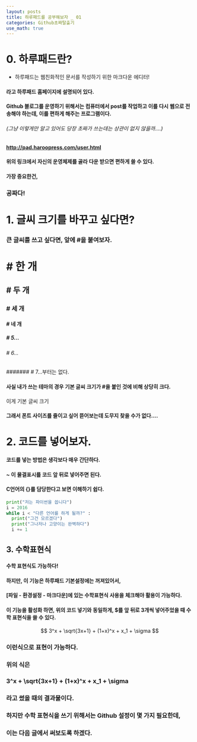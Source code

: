 ```yaml
---
layout: posts
title: 하루패드를 공부해보자 _ 01
categories: Github초짜탈출기
use_math: true
---
```

# 0. 하루패드란? 
* 하루패드는 웹친화적인 문서를 작성하기 위한 마크다운 에디터! 

#### 라고 하루패드 홈페이지에 설명되어 있다. 
#### Github 블로그를 운영하기 위해서는 컴퓨터에서 post를 작업하고 이를 다시 웹으로 전송해야 하는데, 이를 편하게 해주는 프로그램이다. 
###### (그냥 이렇게만 알고 있어도 당장 초짜가 쓰는데는 상관이 없지 않을까....)
#### http://pad.haroopress.com/user.html 
#### 위의 링크에서 자신의 운영체제를 골라 다운 받으면 편하게 쓸 수 있다. 
#### 가장 중요한건,
### 공짜다!


# 1. 글씨 크기를 바꾸고 싶다면?  
### 큰 글씨를 쓰고 싶다면, 앞에 #을 붙여보자. 
# # 한 개
## # 두 개
### # 세 개
#### # 네 개
##### # 5...
###### # 6... 
####### # 7...부터는 없다. 

#### 사실 내가 쓰는 테마의 경우 기본 글씨 크기가 #을 붙인 것에 비해 상당히 크다. 

이게 기본 글씨 크기 

#### 그래서 폰트 사이즈를 줄이고 싶어 뜯어보는데 도무지 찾을 수가 없다.... 


# 2. 코드를 넣어보자.
#### 코드를 넣는 방법은 생각보다 매우 간단하다. 
#### ~ 이 물결표시를 코드 앞 뒤로 넣어주면 된다. 
#### C언어의 {}를 담당한다고 보면 이해하기 쉽다. 


~~~python
print("저는 파이썬을 씁니다")
i = 2016
while i < "다른 언어를 하게 될까?" : 
  print("그건 모르겠다")
  print("그나저나 고양이는 완벽하다")
  i += 1
~~~




## 3. 수학표현식 
#### 수학 표현식도 가능하다!
#### 하지만, 이 기능은 하루패드 기본설정에는 꺼져있어서, 
#### [파일 - 환경설정 - 마크다운]에 있는 수학표현식 사용을 체크해야 활용이 가능하다. 
#### 이 기능을 활성화 하면, 위의 코드 넣기와 동일하게, $를 앞 뒤로 3개씩 넣어주었을 때 수학 표현식을 쓸 수 있다. 


$$
3^x + \sqrt{3x+1} + (1+x)^x + x_1 + \sigma 
$$


### 이런식으로 표현이 가능하다. 
### 위의 식은 
### 3^x + \sqrt{3x+1} + (1+x)^x + x_1 + \sigma
### 라고 썼을 때의 결과물이다. 

### 하지만 수학 표현식을 쓰기 위해서는 Github 설정이 몇 가지 필요한데,
### 이는 다음 글에서 써보도록 하겠다. 
